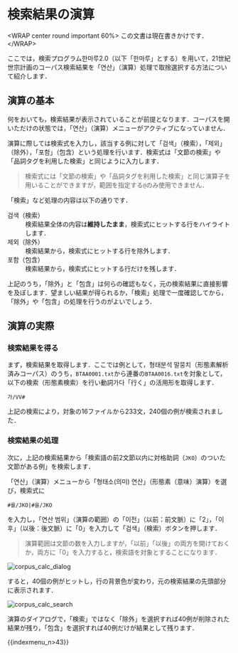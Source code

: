 # 検索結果の演算

\<WRAP center round important 60%\>
この文書は現在書きかけです．
\</WRAP\>

ここでは，検索プログラム한마루2.0（以下「한마루」とする）を用いて，21世紀世宗計画のコーパス検索結果を「연산」（演算）処理で取捨選択する方法について紹介します．

## 演算の基本

何をおいても，検索結果が表示されていることが前提となります．コーパスを開いただけの状態では，「연산」（演算）メニューがアクティブになっていません．

演算に際しては検索式を入力し，該当する例に対して「검색」（検索），「제외」（除外），「포함」（包含）という処理を行います．検索式は「文節の検索」や「品詞タグを利用した検索」と同じように入力します．

> 検索式には「文節の検索」や「品詞タグを利用した検索」と同じ演算子を用いることができますが，範囲を指定する`@`のみ使用できません．

「検索」など処理の内容は以下の通りです．

<dl>
<dt>검색（検索）</dt>
<dd>検索結果全体の内容は<strong>維持したまま</strong>，検索式にヒットする行をハイライトします．</dd>
<dt>제외（除外）</dt>
<dd>検索結果から，検索式にヒットする行を除外します．</dd>
<dt>포함（包含）</dt>
<dd>検索結果から，検索式にヒットする行だけを残します．</dd>
</dl>

上記のうち，「除外」と「包含」は何らの確認もなく，元の検索結果に直接影響を及ぼします．望ましい結果が得られるか，「検索」処理で一度確認してから，「除外」や「包含」の処理を行うのがよいでしょう．

## 演算の実際

### 検索結果を得る

まず，検索結果を取得します．ここでは例として，형태분석 말뭉치（形態素解析済みコーパス）のうち，`BTAA0001.txt`から連番の`BTAA0016.txt`を対象として，以下の検索（形態素検索）を行い動詞가다「行く」の活用形を取得します．

```
가/VV#
```

上記の検索により，対象の16ファイルから233文，240個の例が検索されました．

### 検索結果の処理

次に，上記の検索結果から「検索語の前2文節以内に対格助詞（`JKO`）のついた文節がある例」を検索します．

「연산」（演算）メニューから「형태소(의미) 연산」（形態素（意味）演算）を選び，検索式に

```
#를/JKO|#을/JKO
```

を入力し，「연산 범위」（演算の範囲）の「이전」（以前：前文脈）に「2」，「이후」（以後：後文脈）に「0」を入力して「검색」（検索）ボタンを押します．

> 演算範囲は文節の数を入力しますが，「以前」「以後」の両方を開けておくか，両方に「0」を入力すると，検索語を対象とすることになります．

![corpus_calc_dialog](jakle/corpus_calc_dialog.png)

すると，40個の例がヒットし，行の背景色が変わり，元の検索結果の先頭部分に表示されます．

![corpus_calc_search](jakle/corpus_calc_search.png)

演算のダイアログで，「検索」ではなく「除外」を選択すれば40例が削除された結果が残り，「包含」を選択すれば40例だけが結果として残ります．

{{indexmenu_n>43}}
